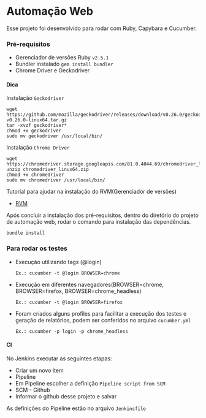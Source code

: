 # Automação Web 

Esse projeto foi desenvolvido para rodar com Ruby, Capybara e Cucumber.

### Pré-requisitos

- Gerenciador de versões Ruby `v2.5.1`
- Bundler instalado `gem install bundler`
- Chrome Driver e Geckodriver 

#### Dica
Instalação `Geckodriver`
 ```
 wget https://github.com/mozilla/geckodriver/releases/download/v0.26.0/geckodriver-v0.26.0-linux64.tar.gz
 tar -xvzf geckodriver*
 chmod +x geckodriver 
 sudo mv geckodriver /usr/local/bin/
```

Instalação `Chrome Driver`
 ```
 wget https://chromedriver.storage.googleapis.com/81.0.4044.69/chromedriver_linux64.zip
 unzip chromedriver_linux64.zip
 chmod +x chromedriver 
 sudo mv chromedriver /usr/local/bin/
```

Tutorial para ajudar na instalação do RVM(Gerenciador de versões)
- [RVM](https://rvm.io/rvm/install)

Após concluir a instalação dos pré-requisitos, dentro do diretório do projeto de automação web, rodar o comando para instalação das dependências.

```
bundle install
```
### Para rodar os testes

- Execução utilizando tags (@login)
    ```
    Ex.: cucumber -t @login BROWSER=chrome 
    ```
- Execução em diferentes navegadores(BROWSER=chrome, BROWSER=firefox, BROWSER=chrome_headless)
    ```
    Ex.: cucumber -t @login BROWSER=firefox 
    ```    
- Foram criados alguns profiles para facilitar a execução dos testes e geração de relatórios, podem ser conferidos no arquivo `cucumber.yml` 
    ```
    Ex.: cucumber -p login -p chrome_headless
    ```
#### CI
No Jenkins executar as seguintes etapas: 
 - Criar um novo item
 - Pipeline
 - Em Pipeline escolher a definição `Pipeline script from SCM`
 - SCM - Github
 - Informar o github desse projeto e salvar

As definições do Pipeline estão no arquivo `Jenkinsfile`
